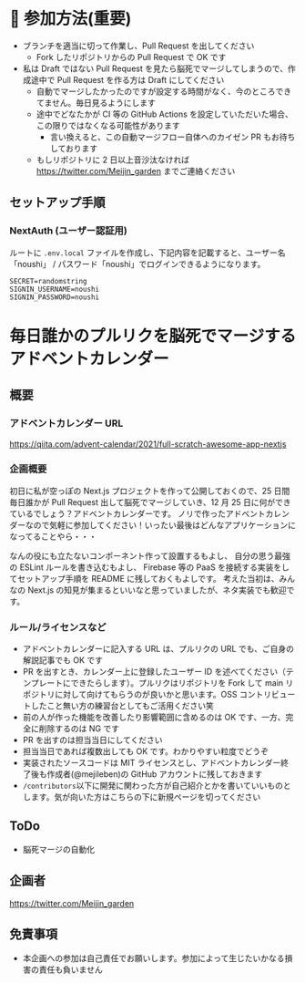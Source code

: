 # 🎄 参加方法(重要)

- ブランチを適当に切って作業し、Pull Request を出してください
  - Fork したリポジトリからの Pull Request で OK です
- 私は Draft ではない Pull Request を見たら脳死でマージしてしまうので、作成途中で Pull Request を作る方は Draft にしてください
  - 自動でマージしたかったのですが設定する時間がなく、今のところできてません。毎日見るようにします
  - 途中でどなたかが CI 等の GitHub Actions を設定していただいた場合、この限りではなくなる可能性があります
    - 言い換えると、この自動マージフロー自体へのカイゼン PR もお待ちしております
  - もしリポジトリに 2 日以上音沙汰なければ https://twitter.com/Meijin_garden までご連絡ください

## セットアップ手順

### NextAuth (ユーザー認証用)

ルートに `.env.local` ファイルを作成し、下記内容を記載すると、ユーザー名「noushi」 / パスワード「noushi」でログインできるようになります。

```
SECRET=randomstring
SIGNIN_USERNAME=noushi
SIGNIN_PASSWORD=noushi
```

# 毎日誰かのプルリクを脳死でマージするアドベントカレンダー

## 概要

### アドベントカレンダー URL

https://qiita.com/advent-calendar/2021/full-scratch-awesome-app-nextjs

### 企画概要

初日に私が空っぽの Next.js プロジェクトを作って公開しておくので、25 日間毎日誰かが Pull Request 出して脳死でマージしていき、12 月 25 日に何ができているでしょう？アドベントカレンダーです。
ノリで作ったアドベントカレンダーなので気軽に参加してください！いったい最後はどんなアプリケーションになってることやら・・・

なんの役にも立たないコンポーネント作って設置するもよし、
自分の思う最強の ESLint ルールを書き込むもよし、
Firebase 等の PaaS を接続する実装をしてセットアップ手順を README に残しておくもよしです。
考えた当初は、みんなの Next.js の知見が集まるといいなと思っていましたが、ネタ実装でも歓迎です。

### ルール/ライセンスなど

- アドベントカレンダーに記入する URL は、プルリクの URL でも、ご自身の解説記事でも OK です
- PR を出すとき、カレンダー上に登録したユーザー ID を述べてください（テンプレートにできたらします）。プルリクはリポジトリを Fork して main リポジトリに対して向けてもらうのが良いかと思います。OSS コントリビュートしたこと無い方の練習台としてもご活用ください笑
- 前の人が作った機能を改善したり影響範囲に含めるのは OK です、一方、完全に削除するのは NG です
- PR を出すのは担当当日にしてください
- 担当当日であれば複数出しても OK です。わかりやすい粒度でどうぞ
- 実装されたソースコードは MIT ライセンスとし、アドベントカレンダー終了後も作成者(@mejileben)の GitHub アカウントに残しておきます
- `/contributors`以下に開発に関わった方が自己紹介とかを書いていいものとします。気が向いた方はこちらの下に新規ページを切ってください

## ToDo

- 脳死マージの自動化

## 企画者

https://twitter.com/Meijin_garden

## 免責事項

- 本企画への参加は自己責任でお願いします。参加によって生じたいかなる損害の責任も負いません
